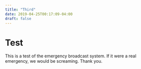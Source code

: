 ```yaml
---
title: "Third"
date: 2019-04-25T00:17:09-04:00
draft: false
---
```


# Test
This is a test of the emergency broadcast system. If it were a real emergency, we would be screaming.
Thank you.
